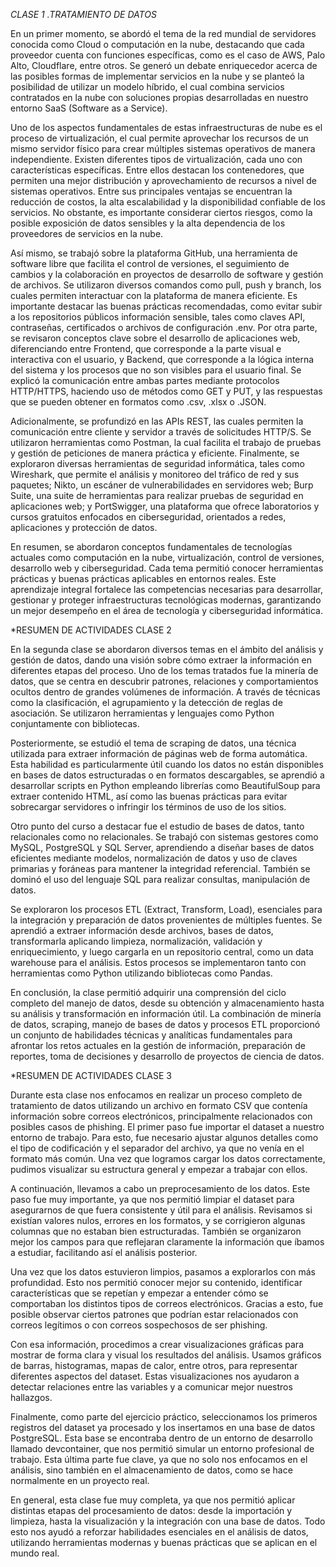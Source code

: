 
*CLASE 1 .TRATAMIENTO DE DATOS*

En un primer momento, se abordó el tema de la red mundial de servidores conocida como Cloud o computación en la nube, destacando que cada proveedor cuenta con funciones específicas, como es el caso de AWS, Palo Alto, Cloudflare, entre otros. Se generó un debate enriquecedor acerca de las posibles formas de implementar servicios en la nube y se planteó la posibilidad de utilizar un modelo híbrido, el cual combina servicios contratados en la nube con soluciones propias desarrolladas en nuestro entorno SaaS (Software as a Service).

Uno de los aspectos fundamentales de estas infraestructuras de nube es el proceso de virtualización, el cual permite aprovechar los recursos de un mismo servidor físico para crear múltiples sistemas operativos de manera independiente. Existen diferentes tipos de virtualización, cada uno con características específicas. Entre ellos destacan los contenedores, que permiten una mejor distribución y aprovechamiento de recursos a nivel de sistemas operativos. Entre sus principales ventajas se encuentran la reducción de costos, la alta escalabilidad y la disponibilidad confiable de los servicios. No obstante, es importante considerar ciertos riesgos, como la posible exposición de datos sensibles y la alta dependencia de los proveedores de servicios en la nube.

Así mismo, se trabajó sobre la plataforma GitHub, una herramienta de software libre que facilita el control de versiones, el seguimiento de cambios y la colaboración en proyectos de desarrollo de software y gestión de archivos. Se utilizaron diversos comandos como pull, push y branch, los cuales permiten interactuar con la plataforma de manera eficiente. Es importante destacar las buenas prácticas recomendadas, como evitar subir a los repositorios públicos información sensible, tales como claves API, contraseñas, certificados o archivos de configuración .env.
Por otra parte, se revisaron conceptos clave sobre el desarrollo de aplicaciones web, diferenciando entre Frontend, que corresponde a la parte visual e interactiva con el usuario, y Backend, que corresponde a la lógica interna del sistema y los procesos que no son visibles para el usuario final. Se explicó la comunicación entre ambas partes mediante protocolos HTTP/HTTPS, haciendo uso de métodos como GET y PUT, y las respuestas que se pueden obtener en formatos como .csv, .xlsx o .JSON.

Adicionalmente, se profundizó en las APIs REST, las cuales permiten la comunicación entre cliente y servidor a través de solicitudes HTTP/S. Se utilizaron herramientas como Postman, la cual facilita el trabajo de pruebas y gestión de peticiones de manera práctica y eficiente.
Finalmente, se exploraron diversas herramientas de seguridad informática, tales como Wireshark, que permite el análisis y monitoreo del tráfico de red y sus paquetes; Nikto, un escáner de vulnerabilidades en servidores web; Burp Suite, una suite de herramientas para realizar pruebas de seguridad en aplicaciones web; y PortSwigger, una plataforma que ofrece laboratorios y cursos gratuitos enfocados en ciberseguridad, orientados a redes, aplicaciones y protección de datos.

En resumen, se abordaron conceptos fundamentales de tecnologías actuales como computación en la nube, virtualización, control de versiones, desarrollo web y ciberseguridad. Cada tema permitió conocer herramientas prácticas y buenas prácticas aplicables en entornos reales. Este aprendizaje integral fortalece las competencias necesarias para desarrollar, gestionar y proteger infraestructuras tecnológicas modernas, garantizando un mejor desempeño en el área de tecnología y ciberseguridad informática.

*RESUMEN DE ACTIVIDADES CLASE 2 


En la segunda clase se abordaron diversos temas en el ámbito del análisis y gestión de datos, dando una visión sobre cómo extraer la información en diferentes etapas del proceso. Uno de los temas tratados fue la minería de datos, que se centra en descubrir patrones, relaciones y comportamientos ocultos dentro de grandes volúmenes de información. A través de técnicas como la clasificación, el agrupamiento y la detección de reglas de asociación. Se utilizaron herramientas y lenguajes como Python conjuntamente con bibliotecas.


Posteriormente, se estudió el tema de scraping de datos, una técnica utilizada para extraer información de páginas web de forma automática. Esta habilidad es particularmente útil cuando los datos no están disponibles en bases de datos estructuradas o en formatos descargables, se aprendió a desarrollar scripts en Python empleando librerías como BeautifulSoup para extraer contenido HTML, así como las buenas prácticas para evitar sobrecargar servidores o infringir los términos de uso de los sitios.


Otro punto del curso a destacar fue el estudio de bases de datos, tanto relacionales como no relacionales. Se trabajó con sistemas gestores como MySQL, PostgreSQL y SQL Server, aprendiendo a diseñar bases de datos eficientes mediante modelos, normalización de datos y uso de claves primarias y foráneas para mantener la integridad referencial. También se dominó el uso del lenguaje SQL para realizar consultas, manipulación de datos. 


Se exploraron los procesos ETL (Extract, Transform, Load), esenciales para la integración y preparación de datos provenientes de múltiples fuentes. Se aprendió a extraer información desde archivos, bases de datos, transformarla aplicando limpieza, normalización, validación y enriquecimiento, y luego cargarla en un repositorio central, como un data warehouse para el análisis. Estos procesos se implementaron tanto con herramientas como Python utilizando bibliotecas como Pandas.


En conclusión, la clase permitió adquirir una comprensión del ciclo completo del manejo de datos, desde su obtención y almacenamiento hasta su análisis y transformación en información útil. La combinación de minería de datos, scraping, manejo de bases de datos y procesos ETL proporcionó un conjunto de habilidades técnicas y analíticas fundamentales para afrontar los retos actuales en la gestión de información, preparación de reportes, toma de decisiones y desarrollo de proyectos de ciencia de datos.



*RESUMEN DE ACTIVIDADES CLASE 3 

Durante esta clase nos enfocamos en realizar un proceso completo de tratamiento de datos utilizando un archivo en formato CSV que contenía información sobre correos electrónicos, principalmente relacionados con posibles casos de phishing. El primer paso fue importar el dataset a nuestro entorno de trabajo. Para esto, fue necesario ajustar algunos detalles como el tipo de codificación y el separador del archivo, ya que no venía en el formato más común. Una vez que logramos cargar los datos correctamente, pudimos visualizar su estructura general y empezar a trabajar con ellos.

A continuación, llevamos a cabo un preprocesamiento de los datos. Este paso fue muy importante, ya que nos permitió limpiar el dataset para asegurarnos de que fuera consistente y útil para el análisis. Revisamos si existían valores nulos, errores en los formatos, y se corrigieron algunas columnas que no estaban bien estructuradas. También se organizaron mejor los campos para que reflejaran claramente la información que íbamos a estudiar, facilitando así el análisis posterior.

Una vez que los datos estuvieron limpios, pasamos a explorarlos con más profundidad. Esto nos permitió conocer mejor su contenido, identificar características que se repetían y empezar a entender cómo se comportaban los distintos tipos de correos electrónicos. Gracias a esto, fue posible observar ciertos patrones que podrían estar relacionados con correos legítimos o con correos sospechosos de ser phishing.

Con esa información, procedimos a crear visualizaciones gráficas para mostrar de forma clara y visual los resultados del análisis. Usamos gráficos de barras, histogramas, mapas de calor, entre otros, para representar diferentes aspectos del dataset. Estas visualizaciones nos ayudaron a detectar relaciones entre las variables y a comunicar mejor nuestros hallazgos.

Finalmente, como parte del ejercicio práctico, seleccionamos los primeros registros del dataset ya procesado y los insertamos en una base de datos PostgreSQL. Esta base se encontraba dentro de un entorno de desarrollo llamado devcontainer, que nos permitió simular un entorno profesional de trabajo. Esta última parte fue clave, ya que no solo nos enfocamos en el análisis, sino también en el almacenamiento de datos, como se hace normalmente en un proyecto real.

En general, esta clase fue muy completa, ya que nos permitió aplicar distintas etapas del procesamiento de datos: desde la importación y limpieza, hasta la visualización y la integración con una base de datos. Todo esto nos ayudó a reforzar habilidades esenciales en el análisis de datos, utilizando herramientas modernas y buenas prácticas que se aplican en el mundo real.
